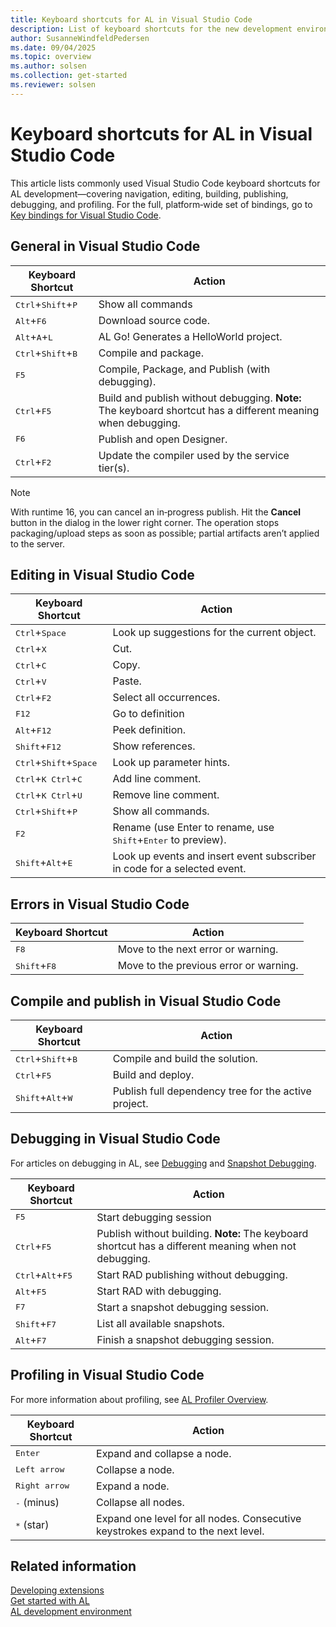 ```yaml
---
title: Keyboard shortcuts for AL in Visual Studio Code
description: List of keyboard shortcuts for the new development environment (Visual Studio Code).
author: SusanneWindfeldPedersen
ms.date: 09/04/2025
ms.topic: overview
ms.author: solsen
ms.collection: get-started
ms.reviewer: solsen
---
```


# Keyboard shortcuts for AL in Visual Studio Code

This article lists commonly used Visual Studio Code keyboard shortcuts for AL development—covering navigation, editing, building, publishing, debugging, and profiling. For the full, platform‑wide set of bindings, go to [Key bindings for Visual Studio Code](https://code.visualstudio.com/docs/customization/keybindings).

## General in Visual Studio Code

|Keyboard Shortcut| Action|
|-----------------|-------|
|<kbd>Ctrl</kbd>+<kbd>Shift</kbd>+<kbd>P</kbd>|Show all commands|
|<kbd>Alt</kbd>+<kbd>F6</kbd>|Download source code.|
|<kbd>Alt</kbd>+<kbd>A</kbd>+<kbd>L</kbd>|AL Go! Generates a HelloWorld project.|
|<kbd>Ctrl</kbd>+<kbd>Shift</kbd>+<kbd>B</kbd>|Compile and package.|
|<kbd>F5</kbd>|Compile, Package, and Publish (with debugging).|  
|<kbd>Ctrl</kbd>+<kbd>F5</kbd>|Build and publish without debugging. **Note:** The keyboard shortcut has a different meaning when debugging.|
|<kbd>F6</kbd>|Publish and open Designer.|
|<kbd>Ctrl</kbd>+<kbd>F2</kbd>|Update the compiler used by the service tier(s).|

> [!NOTE]
> With runtime 16, you can cancel an in‑progress publish. Hit the **Cancel** button in the dialog in the lower right corner. The operation stops packaging/upload steps as soon as possible; partial artifacts aren’t applied to the server.

## Editing in Visual Studio Code

|Keyboard Shortcut| Action|
|-----------------|-------|
|<kbd>Ctrl</kbd>+<kbd>Space</kbd>|Look up suggestions for the current object.|
|<kbd>Ctrl</kbd>+<kbd>X</kbd>|Cut.|
|<kbd>Ctrl</kbd>+<kbd>C</kbd>|Copy.|
|<kbd>Ctrl</kbd>+<kbd>V</kbd>|Paste.|
|<kbd>Ctrl</kbd>+<kbd>F2</kbd>|Select all occurrences.|
|<kbd>F12</kbd>|Go to definition|
|<kbd>Alt</kbd>+<kbd>F12</kbd>|Peek definition.|
|<kbd>Shift</kbd>+<kbd>F12</kbd>|Show references.|
|<kbd>Ctrl</kbd>+<kbd>Shift</kbd>+<kbd>Space</kbd>|Look up parameter hints.|
|<kbd>Ctrl</kbd>+<kbd>K Ctrl</kbd>+<kbd>C</kbd>|Add line comment.|
|<kbd>Ctrl</kbd>+<kbd>K Ctrl</kbd>+<kbd>U</kbd>|Remove line comment.|
|<kbd>Ctrl</kbd>+<kbd>Shift</kbd>+<kbd>P</kbd>|Show all commands.|
|<kbd>F2</kbd>|Rename (use </kbd>Enter</kbd> to rename, use <kbd>Shift</kbd>+<kbd>Enter</kbd> to preview).|
|<kbd>Shift</kbd>+<kbd>Alt</kbd>+<kbd>E</kbd>|Look up events and insert event subscriber in code for a selected event.|

## Errors in Visual Studio Code

|Keyboard Shortcut| Action|
|-----------------|-------|
|<kbd>F8</kbd>|Move to the next error or warning.|
|<kbd>Shift</kbd>+<kbd>F8</kbd>|Move to the previous error or warning.|

## Compile and publish in Visual Studio Code

|Keyboard Shortcut| Action|
|-----------------|-------|
|<kbd>Ctrl</kbd>+<kbd>Shift</kbd>+<kbd>B</kbd>|Compile and build the solution.|
|<kbd>Ctrl</kbd>+<kbd>F5</kbd>|Build and deploy.|
|<kbd>Shift</kbd>+<kbd>Alt</kbd>+<kbd>W</kbd>| Publish full dependency tree for the active project.|

## Debugging in Visual Studio Code

For articles on debugging in AL, see [Debugging](devenv-debugging.md) and [Snapshot Debugging](devenv-snapshot-debugging.md).

|Keyboard Shortcut|Action|
|-----------------|------|
|<kbd>F5</kbd>           |Start debugging session|
|<kbd>Ctrl</kbd>+<kbd>F5</kbd>|Publish without building. **Note:** The keyboard shortcut has a different meaning when not debugging.|  
|<kbd>Ctrl</kbd>+<kbd>Alt</kbd>+<kbd>F5</kbd>  |Start RAD publishing without debugging.|
|<kbd>Alt</kbd>+<kbd>F5</kbd>      |Start RAD with debugging.
|<kbd>F7</kbd>|Start a snapshot debugging session.|
|<kbd>Shift</kbd>+<kbd>F7</kbd>|List all available snapshots.|
|<kbd>Alt</kbd>+<kbd>F7</kbd>|Finish a snapshot debugging session.|

## Profiling in Visual Studio Code

For more information about profiling, see [AL Profiler Overview](devenv-al-profiler-overview.md).

|Keyboard Shortcut|Action|
|-----------------|------|
|<kbd>Enter</kbd> | Expand and collapse a node. |
|<kbd>Left arrow</kbd> | Collapse a node. |
|<kbd>Right arrow</kbd> | Expand a node. |
|<kbd>-</kbd> (minus) | Collapse all nodes.|
|<kbd>*</kbd> (star) | Expand one level for all nodes. Consecutive keystrokes expand to the next level.|

## Related information

[Developing extensions](devenv-dev-overview.md)  
[Get started with AL](devenv-get-started.md)  
[AL development environment](devenv-reference-overview.md)  

